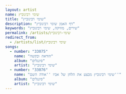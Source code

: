 ```yaml
---
layout: artist
name: שימי רבינוביץ
title: "שימי רבינוביץ"
description: "דף האמן שימי רבינוביץ"
keywords: "שירים, מוזיקה, שימי רבינוביץ"
permalink: /artists/שימי-רבינוביץ
redirect_from:
  - /artists/list/שימי רבינוביץ
songs:
  - number: "33075"
    name: "הודאה ובקשה"
    album: "סינגלים"
    artist: "שימי רבינוביץ"
  - number: "33076"
    name: "שימי רבינוביץ מבצע את הלחן של אביו ''אודה השם''"
    album: "סינגלים"
    artist: "שימי רבינוביץ"
---
```

